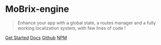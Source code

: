 # MoBrix-engine

> Enhance your app with a global state, a routes manager and a fully working localization system, with few lines of code !

[Get Started](#getting-started)
[Docs](#main)
[Github](https://github.com/cianciarusocataldo/mobrix-engine)
[NPM](https://www.npmjs.com/package/mobrix-engine)
